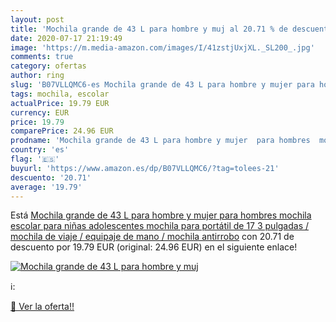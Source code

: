 ```yaml
---
layout: post
title: 'Mochila grande de 43 L para hombre y muj al 20.71 % de descuento'
date: 2020-07-17 21:19:49
image: 'https://m.media-amazon.com/images/I/41zstjUxjXL._SL200_.jpg'
comments: true
category: ofertas
author: ring
slug: 'B07VLLQMC6-es Mochila grande de 43 L para hombre y mujer para hombres...'
tags: mochila, escolar
actualPrice: 19.79 EUR
currency: EUR
price: 19.79
comparePrice: 24.96 EUR
prodname: 'Mochila grande de 43 L para hombre y mujer  para hombres  mochila escolar para niñas  adolescentes  mochila para portátil de 17 3 pulgadas / mochila de viaje / equipaje de mano / mochila antirrobo'
country: 'es'
flag: '🇪🇸'
buyurl: 'https://www.amazon.es/dp/B07VLLQMC6/?tag=tolees-21'
descuento: '20.71'
average: '19.79'
---
```


Está [Mochila grande de 43 L para hombre y mujer  para hombres  mochila escolar para niñas  adolescentes  mochila para portátil de 17 3 pulgadas / mochila de viaje / equipaje de mano / mochila antirrobo](https://www.amazon.es/dp/B07VLLQMC6/?tag=tolees-21) con 20.71 de descuento por 19.79 EUR (original: 24.96 EUR) en el siguiente enlace!

[![Mochila grande de 43 L para hombre y muj](https://m.media-amazon.com/images/I/41zstjUxjXL._SL200_.jpg)](https://www.amazon.es/dp/B07VLLQMC6/?tag=tolees-21)

ℹ️:


[🛒 Ver la oferta!!](https://www.amazon.es/dp/B07VLLQMC6/?tag=tolees-21)
